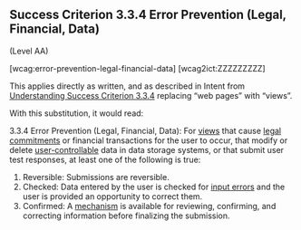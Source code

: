 ## Success Criterion 3.3.4 Error Prevention (Legal, Financial, Data)

(Level AA)

[wcag:error-prevention-legal-financial-data]
[wcag2ict:ZZZZZZZZZ]

This applies directly as written, and as described in Intent from [Understanding Success Criterion 3.3.4](https://www.w3.org/WAI/WCAG22/Understanding/error-prevention-legal-financial-data) replacing “web pages” with “views”.

With this substitution, it would read:

3.3.4 Error Prevention (Legal, Financial, Data): For [views](https://www.w3.org/TR/wcag-3.0/#dfn-views) that cause [legal commitments](https://www.w3.org/TR/WCAG22/#dfn-legal-commitments) or financial transactions for the user to occur, that modify or delete [user-controllable](https://www.w3.org/TR/WCAG22/#dfn-user-controllable) data in data storage systems, or that submit user test responses, at least one of the following is true:

1. Reversible: Submissions are reversible.
2. Checked: Data entered by the user is checked for [input errors](https://www.w3.org/TR/wcag2ict-22/#dfn-input-error) and the user is provided an opportunity to correct them.
3. Confirmed: A [mechanism](https://www.w3.org/TR/WCAG22/#dfn-mechanism) is available for reviewing, confirming, and correcting information before finalizing the submission.
